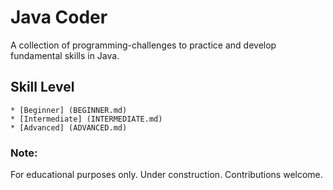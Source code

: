 # Java Coder

A collection of programming-challenges to practice and develop fundamental skills in Java. 

## Skill Level 
    * [Beginner] (BEGINNER.md)
    * [Intermediate] (INTERMEDIATE.md)
    * [Advanced] (ADVANCED.md)

### Note: 
For educational purposes only. Under construction. Contributions welcome. 